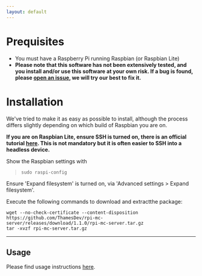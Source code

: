 ```yaml
---
layout: default
---
```


# Prequisites

-   You must have a Raspberry Pi running Raspbian (or Raspbian Lite)
-   **Please note that this software has not been extensively tested, and you install and/or use this software at your own risk. If a bug is found, please <a href="https://github.com/ThamesDev/rpi-mc-server_1.0-1_arm32/issues/new?title=New%20Issue&body=Uh%20oh!%20Nobody%20likes%20bugs.%20Please%20tell%20us%20exactly%20what%20you%20experienced%2C%20and%20steps%20we%20can%20take%20to%20reproduce%20the%20error%20so%20we%20can%20fix%20it%20ASAP." target="_blank">open an issue</a>, we will try our best to fix it.**

# Installation

We've tried to make it as easy as possible to install, although the process differs slightly depending on which build of Raspbian you are on.

**If you are on Raspbian Lite, ensure SSH is turned on, there is an official tutorial <a href="https://www.raspberrypi.org/documentation/remote-access/ssh/" target="_blank">here</a>. This is not mandatory but it is often easier to SSH into a headless device.**

Show the Raspbian settings with

> `sudo raspi-config`

Ensure 'Expand filesystem' is turned on, via 'Advanced settings > Expand filesystem'.

Execute the following commands to download and extractthe package:

```
wget --no-check-certificate --content-disposition https://github.com/ThamesDev/rpi-mc-server/releases/download/1.1.0/rpi-mc-server.tar.gz
tar -xvzf rpi-mc-server.tar.gz
```

---

## Usage

Please find usage instructions [here](https://thamesdev.github.io/rpi-mc-server/usage.html).
